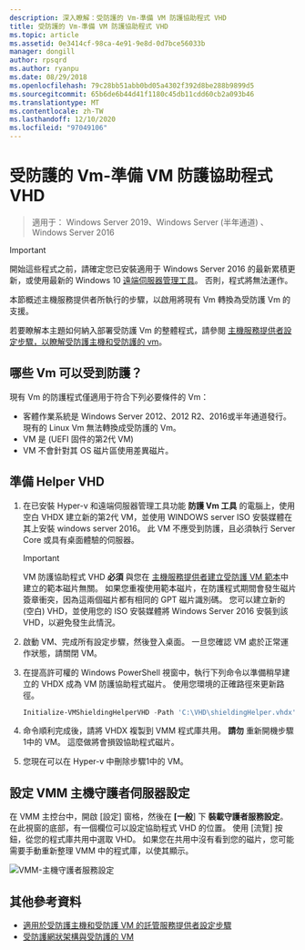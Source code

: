 ```yaml
---
description: 深入瞭解：受防護的 Vm-準備 VM 防護協助程式 VHD
title: 受防護的 Vm-準備 VM 防護協助程式 VHD
ms.topic: article
ms.assetid: 0e3414cf-98ca-4e91-9e8d-0d7bce56033b
manager: dongill
author: rpsqrd
ms.author: ryanpu
ms.date: 08/29/2018
ms.openlocfilehash: 79c28bb51abb0bd05a4302f392d8be288b9899d5
ms.sourcegitcommit: 65b6de6b44d41f1180c45db11cdd60cb2a093b46
ms.translationtype: MT
ms.contentlocale: zh-TW
ms.lasthandoff: 12/10/2020
ms.locfileid: "97049106"
---
```

# <a name="shielded-vms---preparing-a-vm-shielding-helper-vhd"></a>受防護的 Vm-準備 VM 防護協助程式 VHD

>適用于： Windows Server 2019、Windows Server (半年通道) 、Windows Server 2016

> [!IMPORTANT]
> 開始這些程式之前，請確定您已安裝適用于 Windows Server 2016 的最新累積更新，或使用最新的 Windows 10 [遠端伺服器管理工具](https://www.microsoft.com/download/details.aspx?id=45520)。 否則，程式將無法運作。

本節概述主機服務提供者所執行的步驟，以啟用將現有 Vm 轉換為受防護 Vm 的支援。

若要瞭解本主題如何納入部署受防護 Vm 的整體程式，請參閱 [主機服務提供者設定步驟，以瞭解受防護主機和受防護的 vm](guarded-fabric-configuration-scenarios-for-shielded-vms-overview.md)。

## <a name="which-vms-can-be-shielded"></a>哪些 Vm 可以受到防護？

現有 Vm 的防護程式僅適用于符合下列必要條件的 Vm：

- 客體作業系統是 Windows Server 2012、2012 R2、2016或半年通道發行。 現有的 Linux Vm 無法轉換成受防護的 Vm。
- VM 是 (UEFI 固件的第2代 VM) 
- VM 不會針對其 OS 磁片區使用差異磁片。

## <a name="prepare-helper-vhd"></a>準備 Helper VHD

1.  在已安裝 Hyper-v 和遠端伺服器管理工具功能 **防護 Vm 工具** 的電腦上，使用空白 VHDX 建立新的第2代 VM，並使用 WINDOWS server ISO 安裝媒體在其上安裝 windows server 2016。 此 VM 不應受到防護，且必須執行 Server Core 或具有桌面體驗的伺服器。

    > [!IMPORTANT]
    > VM 防護協助程式 VHD **必須** 與您在 [主機服務提供者建立受防護 VM 範本](guarded-fabric-create-a-shielded-vm-template.md)中建立的範本磁片無關。 如果您重複使用範本磁片，在防護程式期間會發生磁片簽章衝突，因為這兩個磁片都有相同的 GPT 磁片識別碼。 您可以建立新的 (空白) VHD，並使用您的 ISO 安裝媒體將 Windows Server 2016 安裝到該 VHD，以避免發生此情況。

2.  啟動 VM、完成所有設定步驟，然後登入桌面。 一旦您確認 VM 處於正常運作狀態，請關閉 VM。

3.  在提高許可權的 Windows PowerShell 視窗中，執行下列命令以準備稍早建立的 VHDX 成為 VM 防護協助程式磁片。 使用您環境的正確路徑來更新路徑。

    ```powershell
    Initialize-VMShieldingHelperVHD -Path 'C:\VHD\shieldingHelper.vhdx'
    ```

4.  命令順利完成後，請將 VHDX 複製到 VMM 程式庫共用。 **請勿** 重新開機步驟1中的 VM。 這麼做將會損毀協助程式磁片。

5.  您現在可以在 Hyper-v 中刪除步驟1中的 VM。

## <a name="configure-vmm-host-guardian-server-settings"></a>設定 VMM 主機守護者伺服器設定

在 VMM 主控台中，開啟 [設定] 窗格，然後在 **[一般**] 下 **裝載守護者服務設定**。 在此視窗的底部，有一個欄位可以設定協助程式 VHD 的位置。 使用 [流覽] 按鈕，從您的程式庫共用中選取 VHD。 如果您在共用中沒有看到您的磁片，您可能需要手動重新整理 VMM 中的程式庫，以使其顯示。

![VMM-主機守護者服務設定](../media/Guarded-Fabric-Shielded-VM/guarded-host-vmm-hgs-settings-01.png)

## <a name="additional-references"></a>其他參考資料

- [適用於受防護主機和受防護 VM 的託管服務提供者設定步驟](guarded-fabric-configuration-scenarios-for-shielded-vms-overview.md)
- [受防護網狀架構與受防護的 VM](guarded-fabric-and-shielded-vms-top-node.md)
